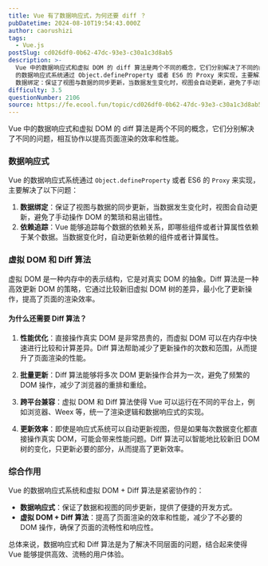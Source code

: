 ```yaml
---
title: Vue 有了数据响应式，为何还要 diff ？
pubDatetime: 2024-08-10T19:54:43.000Z
author: caorushizi
tags:
  - Vue.js
postSlug: cd026df0-0b62-47dc-93e3-c30a1c3d8ab5
description: >-
  Vue 中的数据响应式和虚拟 DOM 的 diff 算法是两个不同的概念，它们分别解决了不同的问题，相互协作以提高页面渲染的效率和性能。 数据响应式 Vue
  的数据响应式系统通过 Object.defineProperty 或者 ES6 的 Proxy 来实现，主要解决了以下问题：
  数据绑定：保证了视图与数据的同步更新，当数据发生变化时，视图会自动更新，避免了手动操作 DOM 的繁琐和易出错性。
difficulty: 3.5
questionNumber: 2106
source: https://fe.ecool.fun/topic/cd026df0-0b62-47dc-93e3-c30a1c3d8ab5
---
```


Vue 中的数据响应式和虚拟 DOM 的 diff 算法是两个不同的概念，它们分别解决了不同的问题，相互协作以提高页面渲染的效率和性能。

### 数据响应式

Vue 的数据响应式系统通过 `Object.defineProperty` 或者 ES6 的 `Proxy` 来实现，主要解决了以下问题：

1. **数据绑定**：保证了视图与数据的同步更新，当数据发生变化时，视图会自动更新，避免了手动操作 DOM 的繁琐和易出错性。
2. **依赖追踪**：Vue 能够追踪每个数据的依赖关系，即哪些组件或者计算属性依赖于某个数据。当数据变化时，自动更新依赖的组件或者计算属性。

### 虚拟 DOM 和 Diff 算法

虚拟 DOM 是一种内存中的表示结构，它是对真实 DOM 的抽象。Diff 算法是一种高效更新 DOM 的策略，它通过比较新旧虚拟 DOM 树的差异，最小化了更新操作，提高了页面的渲染效率。

#### 为什么还需要 Diff 算法？

1. **性能优化**：直接操作真实 DOM 是非常昂贵的，而虚拟 DOM 可以在内存中快速进行比较和计算差异。Diff 算法帮助减少了更新操作的次数和范围，从而提升了页面渲染的性能。

2. **批量更新**：Diff 算法能够将多次 DOM 更新操作合并为一次，避免了频繁的 DOM 操作，减少了浏览器的重排和重绘。

3. **跨平台兼容**：虚拟 DOM 和 Diff 算法使得 Vue 可以运行在不同的平台上，例如浏览器、Weex 等，统一了渲染逻辑和数据响应式的实现。

4. **更新效率**：即使是响应式系统可以自动更新视图，但是如果每次数据变化都直接操作真实 DOM，可能会带来性能问题。Diff 算法可以智能地比较新旧 DOM 树的变化，只更新必要的部分，从而提高了更新效率。

### 综合作用

Vue 的数据响应式系统和虚拟 DOM + Diff 算法是紧密协作的：

- **数据响应式**：保证了数据和视图的同步更新，提供了便捷的开发方式。
- **虚拟 DOM + Diff 算法**：提高了页面渲染的效率和性能，减少了不必要的 DOM 操作，确保了页面的流畅性和响应性。

总体来说，数据响应式和 Diff 算法是为了解决不同层面的问题，结合起来使得 Vue 能够提供高效、流畅的用户体验。
